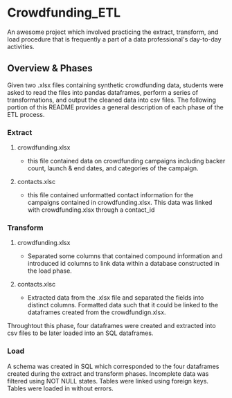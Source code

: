 # Crowdfunding_ETL
An awesome project which involved practicing the extract, transform, and load procedure that is frequently a part of a data professional's day-to-day activities. 


## Overview & Phases

Given two .xlsx files containing synthetic crowdfunding data, students were asked to read the files into pandas dataframes, perform a series of transformations, and output the cleaned data into csv files. The following portion of this README provides a general description of each phase of the ETL process.

### Extract

1. crowdfunding.xlsx
    - this file contained data on crowdfunding campaigns including backer count, launch & end dates, and categories of the campaign. 

2. contacts.xlsc
    - this file contained unformatted contact information for the campaigns contained in crowdfunding.xlsx. This data was linked with crowdfunding.xlsx through a contact_id


### Transform

1. crowdfunding.xlsx
    - Separated some columns that contained compound information and introduced id columns to link data within a database constructed in the load phase. 

2. contacts.xlsc
    - Extracted data from the .xlsx file and separated the fields into distinct columns. Formatted data such that it could be linked to the dataframes created from the crowdfundign.xlsx.

Throughtout this phase, four dataframes were created and extracted into csv files to be later loaded into an SQL dataframes. 

### Load

A schema was created in SQL which corresponded to the four dataframes created during the extract and transform phases. Incomplete data was filtered using NOT NULL states. Tables were linked using foreign keys. Tables were loaded in without errors. 